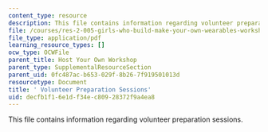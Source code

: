 ```yaml
---
content_type: resource
description: This file contains information regarding volunteer preparation sessions.
file: /courses/res-2-005-girls-who-build-make-your-own-wearables-workshop-spring-2015/decfb1f16e1df34ec80928372f9a4ea8_MITRES_2_005S15_Prep.pdf
file_type: application/pdf
learning_resource_types: []
ocw_type: OCWFile
parent_title: Host Your Own Workshop
parent_type: SupplementalResourceSection
parent_uid: 0fc487ac-b653-029f-8b26-7f919501013d
resourcetype: Document
title: ' Volunteer Preparation Sessions'
uid: decfb1f1-6e1d-f34e-c809-28372f9a4ea8
---
```

This file contains information regarding volunteer preparation sessions.

